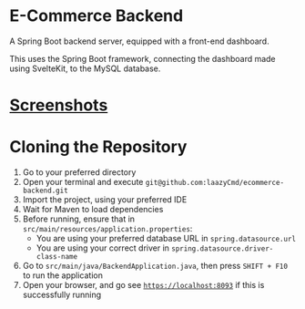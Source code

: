 # E-Commerce Backend
A Spring Boot backend server, equipped with a front-end dashboard. 

This uses the Spring Boot framework, connecting the dashboard made using SvelteKit, to the MySQL database.

# [Screenshots](/screenshots)

# Cloning the Repository
1. Go to your preferred directory
2. Open your terminal and execute `git@github.com:laazyCmd/ecommerce-backend.git`
3. Import the project, using your preferred IDE
4. Wait for Maven to load dependencies
5. Before running, ensure that in `src/main/resources/application.properties`:
   - You are using your preferred database URL in `spring.datasource.url`
   - You are using your correct driver in `spring.datasource.driver-class-name`
6. Go to `src/main/java/BackendApplication.java`, then press `SHIFT + F10` to run the application
7. Open your browser, and go see [`https://localhost:8093`](https://localhost:8093) if this is successfully running
